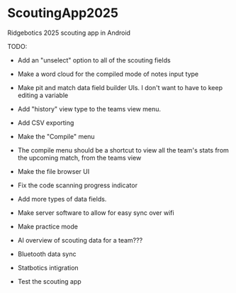 # ScoutingApp2025
Ridgebotics 2025 scouting app in Android

TODO:
- Add an "unselect" option to all of the scouting fields
- Make a word cloud for the compiled mode of notes input type
- Make pit and match data field builder UIs. I don't want to have to keep editing a variable
- Add "history" view type to the teams view menu.
- Add CSV exporting

- Make the "Compile" menu
- The compile menu should be a shortcut to view all the team's stats from the upcoming match, from the teams view
- Make the file browser UI
- Fix the code scanning progress indicator
- Add more types of data fields.

- Make server software to allow for easy sync over wifi
- Make practice mode
- AI overview of scouting data for a team???
- Bluetooth data sync
- Statbotics intigration
- Test the scouting app
